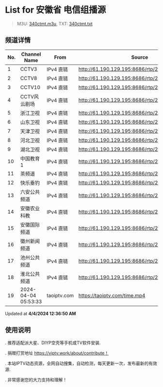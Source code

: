 # List for **安徽省 电信组播源**

> M3U: [340ctmt.m3u](/340ctmt.m3u), TXT: [340ctmt.txt](/txt/340ctmt.txt)

## 频道详情

| No. | Channel Name | From | Source |
| --- | ------------ | ---- | ------ |
| 1 | CCTV3 | IPv4 直链 | <http://61.190.129.195:8686/rtp/238.1.78.170:7232> |
| 2 | CCTV8 | IPv4 直链 | <http://61.190.129.195:8686/rtp/238.1.78.173:7256> |
| 3 | CCTV10 | IPv4 直链 | <http://61.190.129.195:8686/rtp/238.1.78.241:7800> |
| 4 | CCTV风云剧场 | IPv4 直链 | <http://61.190.129.195:8686/rtp/238.1.79.62:4632> |
| 5 | 浙江卫视 | IPv4 直链 | <http://61.190.129.195:8686/rtp/238.1.78.164:7184> |
| 6 | 山东卫视 | IPv4 直链 | <http://61.190.129.195:8686/rtp/238.1.78.169:7224> |
| 7 | 天津卫视 | IPv4 直链 | <http://61.190.129.195:8686/rtp/238.1.78.20:6088> |
| 8 | 河北卫视 | IPv4 直链 | <http://61.190.129.195:8686/rtp/238.1.78.245:7832> |
| 9 | 湖北卫视 | IPv4 直链 | <http://61.190.129.195:8686/rtp/238.1.78.168:7216> |
| 10 | 中国教育1 | IPv4 直链 | <http://61.190.129.195:8686/rtp/238.1.78.158:7136> |
| 11 | 茶频道 | IPv4 直链 | <http://61.190.129.195:8686/rtp/238.1.79.30:4352> |
| 12 | 快乐垂钓 | IPv4 直链 | <http://61.190.129.195:8686/rtp/238.1.79.31:4360> |
| 13 | 六安公共频道 | IPv4 直链 | <http://61.190.129.195:8686/rtp/238.1.78.145:7032> |
| 14 | 安徽农业科教 | IPv4 直链 | <http://61.190.129.195:8686/rtp/238.1.79.40:4432> |
| 15 | 安徽国际频道 | IPv4 直链 | <http://61.190.129.195:8686/rtp/238.1.78.61:6360> |
| 16 | 徽州新闻频道 | IPv4 直链 | <http://61.190.129.195:8686/rtp/238.1.78.138:6976> |
| 17 | 池州公共频道 | IPv4 直链 | <http://61.190.129.195:8686/rtp/238.1.78.148:7056> |
| 18 | 淮北公共频道 | IPv4 直链 | <http://61.190.129.195:8686/rtp/238.1.78.136:6960> |
| 19 | 2024-04-04 05:53:33 | taoiptv.com | <https://taoiptv.com/time.mp4> |

Updated at **4/4/2024 12:36:50 AM**

## 使用说明

. 推荐适配派大星、DIYP空壳等手机或TV软件安装.

. 捐赠打赏地址 https://viptv.work/about/contribute！

. 本站IPTV动态资源，全网自动搜集，自动检测，每天更新一次，发布最新的有效源.

. 非常感谢您的大力支持和理解！